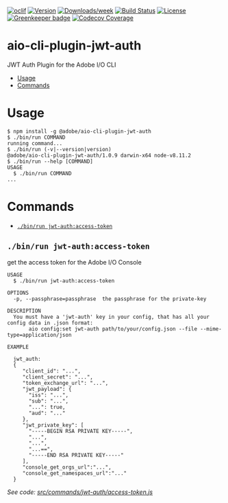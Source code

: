 <!--
Copyright 2018 Adobe. All rights reserved.
This file is licensed to you under the Apache License, Version 2.0 (the "License");
you may not use this file except in compliance with the License. You may obtain a copy
of the License at http://www.apache.org/licenses/LICENSE-2.0

Unless required by applicable law or agreed to in writing, software distributed under
the License is distributed on an "AS IS" BASIS, WITHOUT WARRANTIES OR REPRESENTATIONS
OF ANY KIND, either express or implied. See the License for the specific language
governing permissions and limitations under the License.
-->

[![oclif](https://img.shields.io/badge/cli-oclif-brightgreen.svg)](https://oclif.io)
[![Version](https://img.shields.io/npm/v/@adobe/aio-cli-plugin-jwt-auth.svg)](https://npmjs.org/package/@adobe/aio-cli-plugin-jwt-auth)
[![Downloads/week](https://img.shields.io/npm/dw/@adobe/aio-cli-plugin-jwt-auth.svg)](https://npmjs.org/package/@adobe/aio-cli-plugin-jwt-auth)
[![Build Status](https://travis-ci.org/adobe/aio-cli-plugin-jwt-auth.svg?branch=master)](https://travis-ci.org/adobe/aio-cli-plugin-jwt-auth) 
[![License](https://img.shields.io/badge/License-Apache%202.0-blue.svg)](https://opensource.org/licenses/Apache-2.0) [![Greenkeeper badge](https://badges.greenkeeper.io/adobe/aio-cli-plugin-jwt-auth.svg)](https://greenkeeper.io/)
[![Codecov Coverage](https://img.shields.io/codecov/c/github/adobe/aio-cli-plugin-jwt-auth/master.svg?style=flat-square)](https://codecov.io/gh/adobe/aio-cli-plugin-jwt-auth/)

aio-cli-plugin-jwt-auth
=======================

JWT Auth Plugin for the Adobe I/O CLI

<!-- toc -->
* [Usage](#usage)
* [Commands](#commands)
<!-- tocstop -->
# Usage
<!-- usage -->
```sh-session
$ npm install -g @adobe/aio-cli-plugin-jwt-auth
$ ./bin/run COMMAND
running command...
$ ./bin/run (-v|--version|version)
@adobe/aio-cli-plugin-jwt-auth/1.0.9 darwin-x64 node-v8.11.2
$ ./bin/run --help [COMMAND]
USAGE
  $ ./bin/run COMMAND
...
```
<!-- usagestop -->
# Commands
<!-- commands -->
* [`./bin/run jwt-auth:access-token`](#bin-run-jwt-authaccess-token)

## `./bin/run jwt-auth:access-token`

get the access token for the Adobe I/O Console

```
USAGE
  $ ./bin/run jwt-auth:access-token

OPTIONS
  -p, --passphrase=passphrase  the passphrase for the private-key

DESCRIPTION
  You must have a 'jwt-auth' key in your config, that has all your config data in .json format:
       aio config:set jwt-auth path/to/your/config.json --file --mime-type=application/json

EXAMPLE

  jwt_auth:
  {
     "client_id": "...",
     "client_secret": "...",
     "token_exchange_url": "...",
     "jwt_payload": {
       "iss": "...",
       "sub": "...",
       "...": true,
       "aud": "..."
     },
     "jwt_private_key": [
       "-----BEGIN RSA PRIVATE KEY-----",
       "...",
       "...",
       "...==",
       "-----END RSA PRIVATE KEY-----"
     ],
     "console_get_orgs_url":"...",
     "console_get_namespaces_url":"..."
  }
```

_See code: [src/commands/jwt-auth/access-token.js](https://github.com/adobe/aio-cli-plugin-jwt-auth/blob/v1.0.9/src/commands/jwt-auth/access-token.js)_
<!-- commandsstop -->
